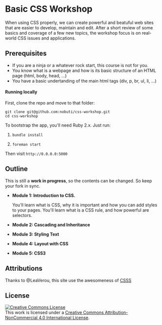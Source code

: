 # Basic CSS Workshop

When using CSS properly, we can create powerful and beatuful web sites that are easier to develop, maintain and edit. After a short review of some basics and coverage of a few new topics, the workshop focus is on real-world CSS issues and applications. 

## Prerequisites

- If you are a ninja or a whatever rock start, this course is not for you.
- You know what is a webpage and how is its basic structure of an HTML page (html, body, head, ...)
- You have a basic undertanding of the main html tags (div, p, br, ul, li, ...)

#### Running locally

First, clone the repo and move to that folder:

```
git clone git@github.com:nobuti/css-workshop.git
cd css-workshop
```

To bootstrap the app, you'll need Ruby 2.x. Just run:

1. `bundle install`

2. `foreman start`

Then visit `http://0.0.0.0:5000`

## Outline

This is still a **work in progress**, so the contents can be changed. So keep your fork in sync.

- **Module 1: Introduction to CSS.**

  You'll learn what is CSS, why it is important and how you can add styles to your pages. You'll learn what is a CSS rule, and how powerful are selectors.

- **Module 2: Cascading and Inheritance**
- **Module 3: Styling Text**
- **Module 4: Layout with CSS**
- **Module 5: CSS3**

## Attributions

Thanks to @LeaVerou, this site use the awesomeness of [CSSS](https://github.com/LeaVerou/csss)

## License

<a rel="license" href="http://creativecommons.org/licenses/by-nc/4.0/"><img alt="Creative Commons License" style="border-width:0" src="http://i.creativecommons.org/l/by-nc/4.0/88x31.png" /></a><br />This work is licensed under a <a rel="license" href="http://creativecommons.org/licenses/by-nc/4.0/">Creative Commons Attribution-NonCommercial 4.0 International License</a>.
